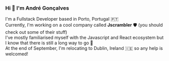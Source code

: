 ### Hi 👋 I'm **André Gonçalves**

I'm a Fullstack Developer based in Porto, Portugal 🇵🇹\
Currently, I'm working on a cool company called **Jscrambler** 🛡 (you should check out some of their stuff)\
I've mostly familiarised myself with the Javascript and React ecosystem but I know that there is still a long way to go 🏃\
At the end of September, I'm relocating to Dublin, Ireland 🇮🇪 so any help is welcomed!
